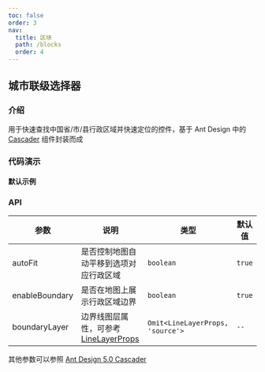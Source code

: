 ```yaml
---
toc: false
order: 3
nav:
  title: 区块
  path: /blocks
  order: 4
---
```


## 城市联级选择器

### 介绍

用于快速查找中国省/市/县行政区域并快速定位的控件，基于 Ant Design 中的 [Cascader](https://ant-design.antgroup.com/components/cascader-cn#api) 组件封装而成

### 代码演示

#### 默认示例

<code src="./administrative-select/demos/default.tsx" compact></code>

### API

| 参数 | 说明 | 类型 | 默认值 |
| --- | --- | --- | --- |
| autoFit | 是否控制地图自动平移到选项对应行政区域 | `boolean` | `true` |
| enableBoundary | 是否在地图上展示行政区域边界 | `boolean` | `true` |
| boundaryLayer | 边界线图层属性，可参考 [LineLayerProps](https://larkmap.antv.antgroup.com/components/layers/base-layers/line-layer#api) | `Omit<LineLayerProps, 'source'>` | `--` |

其他参数可以参照 [Ant Design 5.0 Cascader](https://ant-design.antgroup.com/components/cascader-cn#api)
